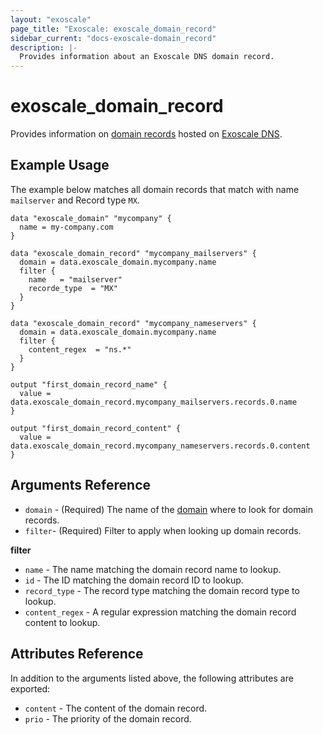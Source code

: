 ```yaml
---
layout: "exoscale"
page_title: "Exoscale: exoscale_domain_record"
sidebar_current: "docs-exoscale-domain_record"
description: |-
  Provides information about an Exoscale DNS domain record.
---
```


# exoscale\_domain\_record

Provides information on [domain records][r-domain_record] hosted on [Exoscale DNS][exo-dns].


## Example Usage

The example below matches all domain records that match with name `mailserver` and Record type `MX`.

```hcl
data "exoscale_domain" "mycompany" {
  name = my-company.com
}

data "exoscale_domain_record" "mycompany_mailservers" {
  domain = data.exoscale_domain.mycompany.name
  filter {
    name   = "mailserver"
    recorde_type  = "MX"
  }
}

data "exoscale_domain_record" "mycompany_nameservers" {
  domain = data.exoscale_domain.mycompany.name
  filter {
    content_regex  = "ns.*"
  }
}

output "first_domain_record_name" {
  value = data.exoscale_domain_record.mycompany_mailservers.records.0.name
}

output "first_domain_record_content" {
  value = data.exoscale_domain_record.mycompany_nameservers.records.0.content
}
```


## Arguments Reference

* `domain` - (Required) The name of the [domain][r-domain] where to look for domain records.
* `filter`- (Required) Filter to apply when looking up domain records.

**filter**

* `name` - The name matching the domain record name to lookup.
* `id` - The ID matching the domain record ID to lookup.
* `record_type` - The record type matching the domain record type to lookup.
* `content_regex` - A regular expression matching the domain record content to lookup.


## Attributes Reference

In addition to the arguments listed above, the following attributes are exported:

* `content` - The content of the domain record.
* `prio` - The priority of the domain record.


[exo-dns]: https://www.exoscale.com/dns/
[r-domain]: ../r/domain.html
[r-domain_record]: ../r/domain_record.html

